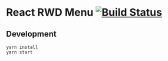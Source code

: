 React RWD Menu
[![Build Status](https://travis-ci.org/shiminshen/react-rwd-menu.svg?branch=master)](https://travis-ci.org/shiminshen/react-rwd-menu)
====

Development
---

    yarn install
    yarn start
